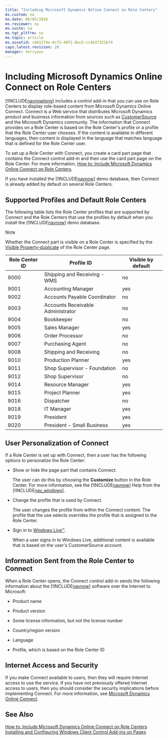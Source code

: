```yaml
---
title: "Including Microsoft Dynamics Online Connect on Role Centers"
ms.custom: na
ms.date: 06/05/2016
ms.reviewer: na
ms.suite: na
ms.tgt_pltfrm: na
ms.topic: article
ms.assetid: c681174e-8cf3-49f1-8ac5-cc4b37322bf4
caps.latest.revision: 20
manager: terryaus
---
```

# Including Microsoft Dynamics Online Connect on Role Centers
[!INCLUDE[navnowlong](../dynamics-nav/includes/navnowlong_md.md)] includes a control add\-in that you can use on Role Centers to display role\-based content from Microsoft Dynamics Online Connect. Connect is a Web service that distributes Microsoft Dynamics product and business information from sources such as [CustomerSource](http://go.microsoft.com/fwlink/?LinkID=153696) and the Microsoft Dynamics community. The information that Connect provides on a Role Center is based on the Role Center's profile or a profile that the Role Center user chooses. If the content is available in different languages, then content is displayed in the language that matches language that is defined for the Role Center user.  
  
 To set up a Role Center with Connect, you create a card part page that contains the Connect control add\-in and then use the card part page on the Role Center. For more information, [How to: Include Microsoft Dynamics Online Connect on Role Centers](../Topic/How%20to:%20Include%20Microsoft%20Dynamics%20Online%20Connect%20on%20Role%20Centers.md).  
  
 If you have installed the [!INCLUDE[navnow](../dynamics-nav/includes/navnow_md.md)] demo database, then Connect is already added by default on several Role Centers.  
  
## Supported Profiles and Default Role Centers  
 The following table lists the Role Center profiles that are supported by Connect and the Role Centers that use the profiles by default when you install the [!INCLUDE[navnow](../dynamics-nav/includes/navnow_md.md)] demo database.  
  
> [!NOTE]  
>  Whether the Connect part is visible on a Role Center is specified by the [Visible Property\-duplicate](../dynamics-nav/Visible-Property-duplicate.md) of the Role Center page.  
  
|Role Center ID|Profile ID|Visible by default|  
|--------------------|----------------|------------------------|  
|9000|Shipping and Receiving \- WMS|no|  
|9001|Accounting Manager|yes|  
|9002|Accounts Payable Coordinator|no|  
|9003|Accounts Receivable Administrator|no|  
|9004|Bookkeeper|no|  
|9005|Sales Manager|yes|  
|9006|Order Processor|no|  
|9007|Purchasing Agent|no|  
|9008|Shipping and Receiving|no|  
|9010|Production Planner|yes|  
|9011|Shop Supervisor \- Foundation|no|  
|9012|Shop Supervisor|no|  
|9014|Resource Manager|yes|  
|9015|Project Planner|yes|  
|9016|Dispatcher|no|  
|9018|IT Manager|yes|  
|9019|President|yes|  
|9020|President \- Small Business|yes|  
  
## User Personalization of Connect  
 If a Role Center is set up with Connect, then a user has the following options to personalize the Role Center:  
  
-   Show or hide the page part that contains Connect.  
  
     The user can do this by choosing the **Customize** button in the Role Center. For more information, see the [!INCLUDE[navnow](../dynamics-nav/includes/navnow_md.md)] Help from the [!INCLUDE[nav_windows](../dynamics-nav/includes/nav_windows_md.md)].  
  
-   Change the profile that is used by Connect.  
  
     The user changes the profile from within the Connect content. The profile that the use selects overrides the profile that is assigned to the Role Center.  
  
-   Sign in to [Windows Live™](http://go.microsoft.com/fwlink/?LinkID=159772).  
  
     When a user signs in to Windows Live, additional content is available that is based on the user's CustomerSource account.  
  
## Information Sent from the Role Center to Connect  
 When a Role Center opens, the Connect control add\-in sends the following information about the [!INCLUDE[navnow](../dynamics-nav/includes/navnow_md.md)] software over the Internet to Microsoft:  
  
-   Product name  
  
-   Product version  
  
-   Some license information, but not the license number  
  
-   Country\/region version  
  
-   Language  
  
-   Profile, which is based on the Role Center ID  
  
## Internet Access and Security  
 If you make Connect available to users, then they will require Internet access to use the service. If you have not previously offered Internet access to users, then you should consider the security implications before implementing Connect. For more information, see [Microsoft Dynamics Online Connect](../dynamics-nav/Microsoft-Dynamics-Online-Connect.md).  
  
## See Also  
 [How to: Include Microsoft Dynamics Online Connect on Role Centers](../Topic/How%20to:%20Include%20Microsoft%20Dynamics%20Online%20Connect%20on%20Role%20Centers.md)   
 [Installing and Configuring Windows Client Control Add\-ins on Pages](../dynamics-nav/Installing-and-Configuring-Windows-Client-Control-Add-ins-on-Pages.md)